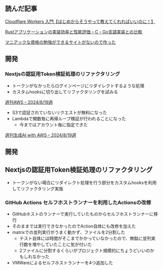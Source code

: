 ## 読んだ記事
[Cloudflare Workers 入門【はじめからそうやって教えてくれればいいのに！】](https://zenn.dev/ak/articles/a2bd28a258b615)

[Rustアプリケーションの実装効率と性能評価 – C・Go言語実装との比較](https://zenn.dev/cybergarage/articles/1ac3e558a90fd7)

[マニアックな資格の勉強ができるサイトがないので作った](https://zenn.dev/oumugai/articles/56229237ab5cab)

## 開発
### Nextjsの認証用Token検証処理のリファクタリング
- トークンがなかったらログインページにリダイレクトするような処理
- カスタムhooksに切り出してリファクタリングを試みる

[週刊AWS – 2024/8/19週](https://aws.amazon.com/jp/blogs/news/aws-weekly-20240819/)
- S3で認証されていないリクエストが無料になった
- Lambdaで関数毎に再帰ループ検証が行われることになった
	- 今まではアカウント毎に指定できた

[週刊生成AI with AWS – 2024/8/19週](https://aws.amazon.com/jp/blogs/news/weekly-genai-20240819/)

## 開発
## Nextjsの認証用Token検証処理のリファクタリング
- トークンがない場合にリダイレクト処理を行う部分をカスタムhooksを利用してリファクタリング実施

### GitHub Actions セルフホストランナーを利用したActionsの改修
- GitHubホストのランナーで実行していたものからセルフホストランナーに移行
- そのままでは実行できなかったのでAction自体にも改修を加えた
- matrixでの並列実行がうまく動かず、ファイルを2分割した
	- テスト自体には時間がそこまでかかっていなかったので、無駄に並列実行数を増やしていたことに気が付いた
	- 2ファイルに分割するくらいがプロジェクト規模的にちょうどいいのかもしれなかった
- VMWareによるセルフホストランナーを4つ追加した
